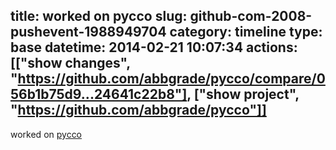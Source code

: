 title: worked on pycco
slug: github-com-2008-pushevent-1988949704
category: timeline
type: base
datetime: 2014-02-21 10:07:34
actions: [["show changes", "https://github.com/abbgrade/pycco/compare/056b1b75d9...24641c22b8"], ["show project", "https://github.com/abbgrade/pycco"]]
---
worked on [pycco](https://github.com/abbgrade/pycco)

